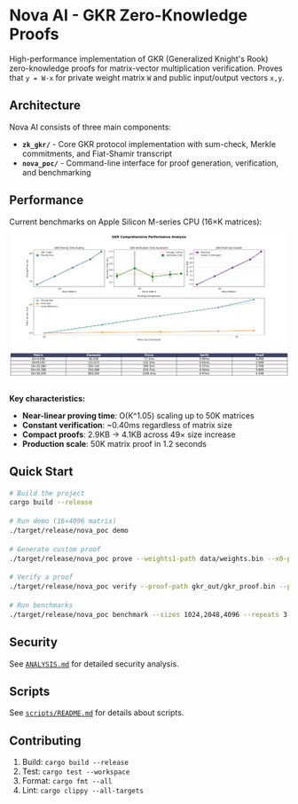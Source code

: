# Nova AI - GKR Zero-Knowledge Proofs

High-performance implementation of GKR (Generalized Knight's Rook) zero-knowledge proofs for matrix-vector multiplication verification. Proves that `y = W·x` for private weight matrix `W` and public input/output vectors `x,y`.

## Architecture

Nova AI consists of three main components:

- **`zk_gkr/`** - Core GKR protocol implementation with sum-check, Merkle commitments, and Fiat-Shamir transcript
- **`nova_poc/`** - Command-line interface for proof generation, verification, and benchmarking

## Performance

Current benchmarks on Apple Silicon M-series CPU (16×K matrices):

![GKR Performance Benchmarks](scripts/benchmark.png)

**Key characteristics:**
- **Near-linear proving time**: O(K^1.05) scaling up to 50K matrices
- **Constant verification**: ~0.40ms regardless of matrix size
- **Compact proofs**: 2.9KB → 4.1KB across 49× size increase
- **Production scale**: 50K matrix proof in 1.2 seconds

## Quick Start

```bash
# Build the project
cargo build --release

# Run demo (16×4096 matrix)
./target/release/nova_poc demo

# Generate custom proof
./target/release/nova_poc prove --weights1-path data/weights.bin --x0-path data/input.bin --m 16 --k 8192

# Verify a proof
./target/release/nova_poc verify --proof-path gkr_out/gkr_proof.bin --public-path gkr_out/public.json

# Run benchmarks
./target/release/nova_poc benchmark --sizes 1024,2048,4096 --repeats 3
```

## Security

See [`ANALYSIS.md`](ANALYSIS.md) for detailed security analysis.

## Scripts

See [`scripts/README.md`](scripts/README.md) for details about scripts.

## Contributing

1. Build: `cargo build --release`
2. Test: `cargo test --workspace`
3. Format: `cargo fmt --all`
4. Lint: `cargo clippy --all-targets`
